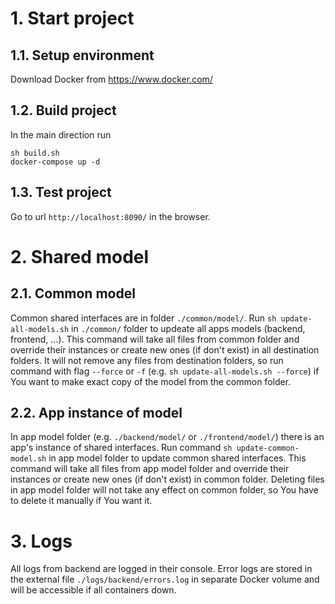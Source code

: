 # 1. Start project

## 1.1. Setup environment
Download Docker from https://www.docker.com/

## 1.2. Build project
In the main direction run
```
sh build.sh
docker-compose up -d
```

## 1.3. Test project
Go to url `http://localhost:8090/` in the browser.

# 2. Shared model
## 2.1. Common model
Common shared interfaces are in folder `./common/model/`. Run `sh update-all-models.sh` in `./common/` folder to updeate all apps models (backend, frontend, ...). This command will take all files from common folder and override their instances or create new ones (if don't exist) in all destination folders. It will not remove any files from destination folders, so run command with flag `--force` or `-f` (e.g. `sh update-all-models.sh --force`) if You want to make exact copy of the model from the common folder.

## 2.2. App instance of model
In app model folder (e.g. `./backend/model/` or `./frontend/model/`) there is an app's instance of shared interfaces. Run command `sh update-common-model.sh` in app model folder to update common shared interfaces. This command will take all files from app model folder and override their instances or create new ones (if don't exist) in common folder. Deleting files in app model folder will not take any effect on common folder, so You have to delete it manually if You want it.

# 3. Logs
All logs from backend are logged in their console. Error logs are stored in the external file `./logs/backend/errors.log` in separate Docker volume and will be accessible if all containers down.